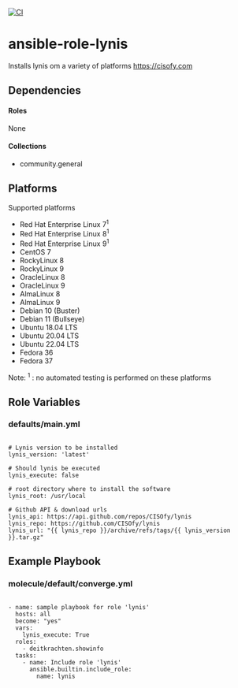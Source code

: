 [![CI](https://github.com/de-it-krachten/ansible-role-lynis/workflows/CI/badge.svg?event=push)](https://github.com/de-it-krachten/ansible-role-lynis/actions?query=workflow%3ACI)


# ansible-role-lynis

Installs lynis om a variety of platforms
https://cisofy.com 



## Dependencies

#### Roles
None

#### Collections
- community.general

## Platforms

Supported platforms

- Red Hat Enterprise Linux 7<sup>1</sup>
- Red Hat Enterprise Linux 8<sup>1</sup>
- Red Hat Enterprise Linux 9<sup>1</sup>
- CentOS 7
- RockyLinux 8
- RockyLinux 9
- OracleLinux 8
- OracleLinux 9
- AlmaLinux 8
- AlmaLinux 9
- Debian 10 (Buster)
- Debian 11 (Bullseye)
- Ubuntu 18.04 LTS
- Ubuntu 20.04 LTS
- Ubuntu 22.04 LTS
- Fedora 36
- Fedora 37

Note:
<sup>1</sup> : no automated testing is performed on these platforms

## Role Variables
### defaults/main.yml
<pre><code>
# Lynis version to be installed
lynis_version: 'latest'

# Should lynis be executed
lynis_execute: false

# root directory where to install the software
lynis_root: /usr/local

# Github API & download urls
lynis_api: https://api.github.com/repos/CISOfy/lynis
lynis_repo: https://github.com/CISOfy/lynis
lynis_url: "{{ lynis_repo }}/archive/refs/tags/{{ lynis_version }}.tar.gz"
</pre></code>




## Example Playbook
### molecule/default/converge.yml
<pre><code>
- name: sample playbook for role 'lynis'
  hosts: all
  become: "yes"
  vars:
    lynis_execute: True
  roles:
    - deitkrachten.showinfo
  tasks:
    - name: Include role 'lynis'
      ansible.builtin.include_role:
        name: lynis
</pre></code>
